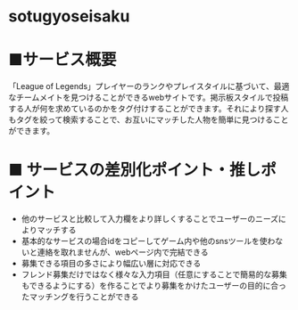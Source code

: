# sotugyoseisaku
 

 
# ■サービス概要
「League of Legends」プレイヤーのランクやプレイスタイルに基づいて、最適なチームメイトを見つけることができるwebサイトです。掲示板スタイルで投稿する人が何を求めているのかをタグ付けすることができます。それにより探す人もタグを絞って検索することで、お互いにマッチした人物を簡単に見つけることができます。
 

 
# ■ サービスの差別化ポイント・推しポイント
- 他のサービスと比較して入力欄をより詳しくすることでユーザーのニーズによりマッチする
- 基本的なサービスの場合idをコピーしてゲーム内や他のsnsツールを使わないと連絡を取れませんが、webページ内で完結できる
- 募集できる項目の多さにより幅広い層に対応できる
- フレンド募集だけではなく様々な入力項目（任意にすることで簡易的な募集もできるようにする）を作ることでより募集をかけたユーザーの目的に合ったマッチングを行うことができる
 
